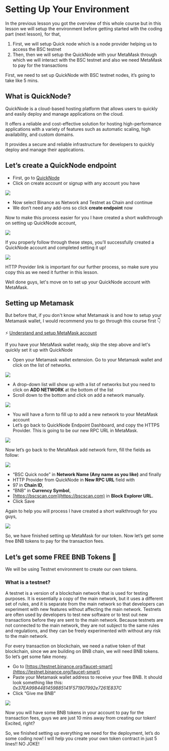 # Setting Up Your Environment

In the previous lesson you got the overview of this whole course but in this lesson we will setup the environment before getting started with the coding part (next lesson), for that,

1.  First, we will setup Quick node which is a node provider helping us to access the BSC testnet
2.  Then, then we will setup the QuickNode with your MetaMask through which we will interact with the BSC testnet and also we need MetaMask to pay for the transactions

First, we need to set up QuickNode with BSC testnet nodes, it’s going to take like 5 mins.

## What is QuickNode?

QuickNode is a cloud-based hosting platform that allows users to quickly and easily deploy and manage applications on the cloud.

It offers a reliable and cost-effective solution for hosting high-performance applications with a variety of features such as automatic scaling, high availability, and custom domains.

It provides a secure and reliable infrastructure for developers to quickly deploy and manage their applications.

## Let’s create a QuickNode endpoint

- First, go to [QuickNode](https://www.quicknode.com/?utm_source=partner&utm_campaign=metaschool&utm_content=metaschool-guides&utm_medium=partner)
- Click on create account or signup with any account you have

![](https://metaschool.s3-ap-southeast-1.amazonaws.com/images/dT698K4TDDHv7HCg5VzUO4lQEqYRTahulhJr8GZK.png)

- Now select Binance as Network and Testnet as Chain and continue
- We don’t need any add-ons so click **create endpoint** now

Now to make this process easier for you I have created a short walkthrough on setting up QuickNode account,

![](https://metaschool.s3-ap-southeast-1.amazonaws.com/images/iISQDXQdVKcVTxOYE5vW2AYWYEzqEC9MiacwWMU4.gif)

If you properly follow through these steps, you’ll successfully created a QuickNode account and completed setting it up!

![](https://metaschool.s3-ap-southeast-1.amazonaws.com/images/w70tblGgcISQYgNF1h61Yh83hkvarnjJvI1cgpT6.png)

HTTP Provider link is important for our further process, so make sure you copy this as we need it further in this lesson.

Well done guys, let's move on to set up your QuickNode account with MetaMask.

## Setting up Metamask

But before that, if you don't know what Metamask is and how to setup your Metamask wallet, I would recommend you to go through this course first 👇

⚡ [Understand and setup MetaMask account](https://metaschool.so/course/understand-and-setup-metamask-account)

If you have your MetaMask wallet ready, skip the step above and let's quickly set it up with QuickNode

- Open your Metamask wallet extension. Go to your Metamask wallet and click on the list of networks.

![](https://metaschool.s3-ap-southeast-1.amazonaws.com/images/Iz84pujGqu9fHINa1B1xu95OP34CwxjA6d4Ip5L5.png)

- A drop-down list will show up with a list of networks but you need to click on **ADD NETWORK** at the bottom of the list
- Scroll down to the bottom and click on add a network manually.

![](https://metaschool.s3-ap-southeast-1.amazonaws.com/images/5HSD02DdjFx8En5cgmvzWwszI9sdm5RojEp3uHvv.png)

- You will have a form to fill up to add a new network to your MetaMask account
- Let’s go back to QuickNode Endpoint Dashboard, and copy the HTTPS Provider. This is going to be our new RPC URL in MetaMask.

![](https://metaschool.s3-ap-southeast-1.amazonaws.com/images/1rR8Y1C5RZuvvzn4hsLWEk2cnDZlnb9wf1gvyjVk.png)

Now let’s go back to the MetaMask add network form, fill the fields as follow:

![](https://metaschool.s3-ap-southeast-1.amazonaws.com/images/UXg8hZVCEKd2Eeskmq04Rk4qPSglLsRb1P9YK22z.png)

- “BSC Quick node” in **Network Name (Any name as you like)** and finally
- HTTP Provider from QuickNode in **New RPC URL** field with
- 97 in **Chain ID**,
- “BNB” in **Currency Symbol**,
- [https://bscscan.com](https://bscscan.com) in **Block Explorer URL.**
- Click Save

Again to help you will process I have created a short walkthrough for you guys,

![](https://metaschool.s3-ap-southeast-1.amazonaws.com/images/a2Ze2Tzev2SF3K8f43M904LLC4Qnp0J4pPdUrOq4.gif)

So, we have finished setting up MetaMask for our token. Now let’s get some free BNB tokens to pay for the transaction fees.

## Let’s get some FREE BNB Tokens 🤑

We will be using Testnet environment to create our own tokens.

### What is a testnet?

A testnet is a version of a blockchain network that is used for testing purposes. It is essentially a copy of the main network, but it uses a different set of rules, and it is separate from the main network so that developers can experiment with new features without affecting the main network. Testnets are often used by developers to test new software or to test out new transactions before they are sent to the main network. Because testnets are not connected to the main network, they are not subject to the same rules and regulations, and they can be freely experimented with without any risk to the main network.

For every transaction on blockchain, we need a native token of that blockchain, since we are building on BNB chain, we will need BNB tokens. So let’s get some fake money.

- Go to [https://testnet.binance.org/faucet-smart](https://testnet.binance.org/faucet-smart)
- Paste your Metamask wallet address to receive your free BNB. It should look something like this: _0x37EA9984481459885141F571907992e7261E837C_
- Click “Give me BNB”

![](https://metaschool.s3-ap-southeast-1.amazonaws.com/images/iSbp28uO2omEDewUUjVH0Gvpe8zSo35hKxXzvBl4.png)

Now you will have some BNB tokens in your account to pay for the transaction fees, guys we are just 10 mins away from creating our token! Excited, right?

So, we finished setting up everything we need for the deployment, let’s do some coding now! I will help you create your own token contract in just 5 lines!! NO JOKE!
